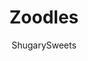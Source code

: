 ---
layout: ../../layouts/MarkdownPostLayout.astro
title: Zoodles
author: ShugarySweets
pubDate: 2020-07-10
description: "It&#x27;s easier than you think to turn your zucchini into noodles. Learn how to make Zoodles to add healthy great tasting veggies to countless dishes!"
image_url: https://www.shugarysweets.com/wp-content/uploads/2020/07/zoodles-14-scaled.jpg
tags: ["Basics","American"]
calories: 81
protein: 2
carbohydrates: 4
fats: 7
fiber: 1
ingredients: ["2 Tbsp olive oil","3 small to medium zucchini","salt and pepper, to taste"]
serves: 4
time: "12 minutes"
prepTime: "10 minutes"
instructions: ["Wash zucchini and cut off ends.  No need to peel the zucchini.  The dark green skin adds beautiful vibrant color to the dish. ","Cut zucchini into zoodles using desired method (hand spiralizer or mandoline works). ","Heat olive oil in a large skillet.  Add zucchini to skillet and saute for 2-3 minutes, just until tender.  Zucchini will become mushy if it’s overcooked.  The goal here is to mainly heat them up and not actually “cook” them.  Depending on your sauce or toppings, the zoodles may continue to cook when the topping is added."]
nutrition: ["81 calories","4 grams carbohydrates","0 milligrams cholesterol","7 grams fat","1 grams fiber","2 grams protein","1 grams saturated fat","78 grams sodium","2 grams sugar","0 grams trans fat","6 grams unsaturated fat"]
---